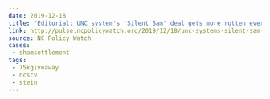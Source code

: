 ```yaml
---
date: 2019-12-18
title: "Editorial: UNC system's 'Silent Sam' deal gets more rotten every day"
link: http://pulse.ncpolicywatch.org/2019/12/18/unc-systems-silent-sam-deal-gets-more-rotten-every-day/
source: NC Policy Watch
cases:
 - shamsettlement
tags:
 - 75kgiveaway
 - ncscv
 - stein
---
```

